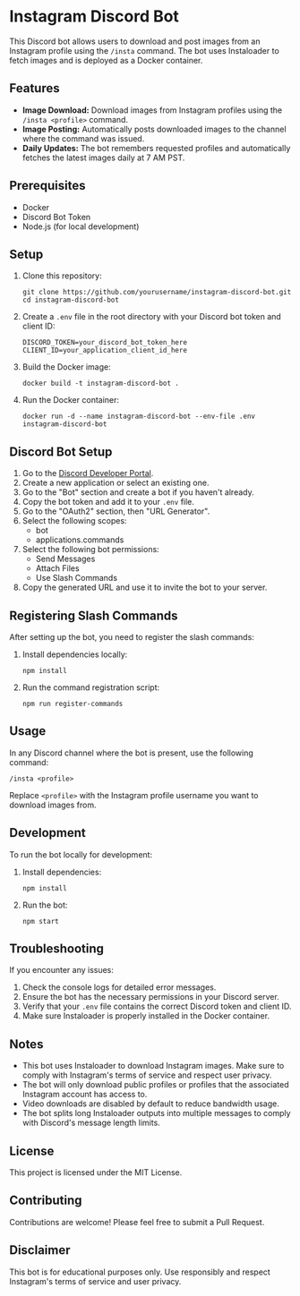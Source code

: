 # Instagram Discord Bot

This Discord bot allows users to download and post images from an Instagram profile using the `/insta` command. The bot uses Instaloader to fetch images and is deployed as a Docker container.

## Features

* **Image Download:** Download images from Instagram profiles using the `/insta <profile>` command.
* **Image Posting:** Automatically posts downloaded images to the channel where the command was issued.
* **Daily Updates:** The bot remembers requested profiles and automatically fetches the latest images daily at 7 AM PST.

## Prerequisites

- Docker
- Discord Bot Token
- Node.js (for local development)

## Setup

1. Clone this repository:
   ```
   git clone https://github.com/yourusername/instagram-discord-bot.git
   cd instagram-discord-bot
   ```

2. Create a `.env` file in the root directory with your Discord bot token and client ID:
   ```
   DISCORD_TOKEN=your_discord_bot_token_here
   CLIENT_ID=your_application_client_id_here
   ```

3. Build the Docker image:
   ```
   docker build -t instagram-discord-bot .
   ```

4. Run the Docker container:
   ```
   docker run -d --name instagram-discord-bot --env-file .env instagram-discord-bot
   ```

## Discord Bot Setup

1. Go to the [Discord Developer Portal](https://discord.com/developers/applications).
2. Create a new application or select an existing one.
3. Go to the "Bot" section and create a bot if you haven't already.
4. Copy the bot token and add it to your `.env` file.
5. Go to the "OAuth2" section, then "URL Generator".
6. Select the following scopes:
   - bot
   - applications.commands
7. Select the following bot permissions:
   - Send Messages
   - Attach Files
   - Use Slash Commands
8. Copy the generated URL and use it to invite the bot to your server.

## Registering Slash Commands

After setting up the bot, you need to register the slash commands:

1. Install dependencies locally:
   ```
   npm install
   ```

2. Run the command registration script:
   ```
   npm run register-commands
   ```

## Usage

In any Discord channel where the bot is present, use the following command:

```
/insta <profile>
```

Replace `<profile>` with the Instagram profile username you want to download images from.

## Development

To run the bot locally for development:

1. Install dependencies:
   ```
   npm install
   ```

2. Run the bot:
   ```
   npm start
   ```

## Troubleshooting

If you encounter any issues:

1. Check the console logs for detailed error messages.
2. Ensure the bot has the necessary permissions in your Discord server.
3. Verify that your `.env` file contains the correct Discord token and client ID.
4. Make sure Instaloader is properly installed in the Docker container.

## Notes

- This bot uses Instaloader to download Instagram images. Make sure to comply with Instagram's terms of service and respect user privacy.
- The bot will only download public profiles or profiles that the associated Instagram account has access to.
- Video downloads are disabled by default to reduce bandwidth usage.
- The bot splits long Instaloader outputs into multiple messages to comply with Discord's message length limits.

## License

This project is licensed under the MIT License.

## Contributing

Contributions are welcome! Please feel free to submit a Pull Request.

## Disclaimer

This bot is for educational purposes only. Use responsibly and respect Instagram's terms of service and user privacy.
